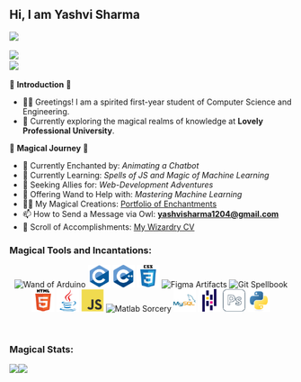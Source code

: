 ## Hi, I am Yashvi Sharma
<img src="Ghibli_Header.png">

![](https://komarev.com/ghpvc/?username=yashvisharma1204&color=yellow)<br>
![](https://github-profile-trophy.vercel.app/?username=yashvisharma1204&no-bg=true&theme=onedark)
<br>

🌟 **Introduction** 🌟
- 🧙‍♀️ Greetings! I am a spirited first-year student of Computer Science and Engineering.
- 🏰 Currently exploring the magical realms of knowledge at **Lovely Professional University**.

🔮 **Magical Journey** 🔮
- 🔭 Currently Enchanted by: *Animating a Chatbot*
- 🌱 Currently Learning: *Spells of JS and Magic of Machine Learning*
- 👯 Seeking Allies for: *Web-Development Adventures*
- 🤝 Offering Wand to Help with: *Mastering Machine Learning*
- 👨‍💻 My Magical Creations: [Portfolio of Enchantments](https://yashvisharma1204.github.io/Portfolio/)
- 📫 How to Send a Message via Owl: **yashvisharma1204@gmail.com**
- 📄 Scroll of Accomplishments: [My Wizardry CV](https://yashvicv.tiiny.site)

<h3 align="left">Magical Tools and Incantations:</h3>
<p align="center"> <img src="https://cdn.worldvectorlogo.com/logos/arduino-1.svg" alt="Wand of Arduino" width="40" height="40"/> <img src="https://raw.githubusercontent.com/devicons/devicon/master/icons/c/c-original.svg" alt="Casting C" width="40" height="40"/>  <img src="https://raw.githubusercontent.com/devicons/devicon/master/icons/cplusplus/cplusplus-original.svg" alt="C++ Enchantment" width="40" height="40"/>  <img src="https://raw.githubusercontent.com/devicons/devicon/master/icons/css3/css3-original-wordmark.svg" alt="Casting CSS" width="40" height="40"/>  <img src="https://www.vectorlogo.zone/logos/figma/figma-icon.svg" alt="Figma Artifacts" width="40" height="40"/>  <img src="https://www.vectorlogo.zone/logos/git-scm/git-scm-icon.svg" alt="Git Spellbook" width="40" height="40"/>  <img src="https://raw.githubusercontent.com/devicons/devicon/master/icons/html5/html5-original-wordmark.svg" alt="HTML5 Enchantment" width="40" height="40"/>  <img src="https://raw.githubusercontent.com/devicons/devicon/master/icons/java/java-original.svg" alt="Java Incantation" width="40" height="40"/>  <img src="https://raw.githubusercontent.com/devicons/devicon/master/icons/javascript/javascript-original.svg" alt="JavaScript Magic" width="40" height="40"/>  <img src="https://upload.wikimedia.org/wikipedia/commons/2/21/Matlab_Logo.png" alt="Matlab Sorcery" width="40" height="40"/>  <img src="https://raw.githubusercontent.com/devicons/devicon/master/icons/mysql/mysql-original-wordmark.svg" alt="MySQL Potions" width="40" height="40"/>  <img src="https://raw.githubusercontent.com/devicons/devicon/2ae2a900d2f041da66e950e4d48052658d850630/icons/pandas/pandas-original.svg" alt="Pandas Charms" width="40" height="40"/>  <img src="https://raw.githubusercontent.com/devicons/devicon/master/icons/photoshop/photoshop-line.svg" alt="Photoshop Enchantment" width="40" height="40"/>  <img src="https://raw.githubusercontent.com/devicons/devicon/master/icons/python/python-original.svg" alt="Python Spells" width="40" height="40"/>  </p><br>

<h3 align="left">Magical Stats:</h3>

![](https://github-readme-stats.vercel.app/api?username=Yashvisharma1204&theme=vision-friendly-dark&hide_border=true&include_all_commits=true&count_private=true)![](https://github-readme-streak-stats.herokuapp.com/?user=Yashvisharma1204&theme=vision-friendly-dark&hide_border=true)<br/> 
